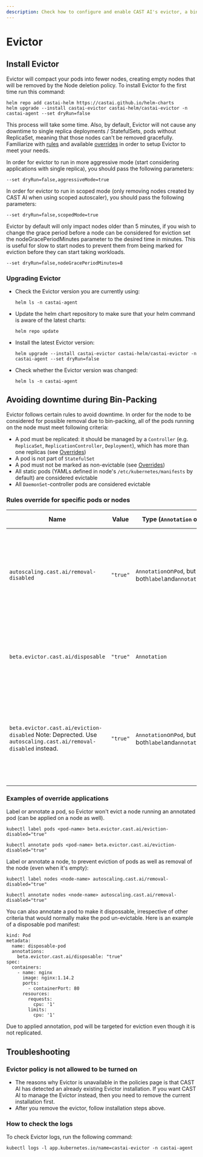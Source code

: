 ```yaml
---
description: Check how to configure and enable CAST AI's evictor, a bin packing component
---
```


# Evictor

## Install Evictor

Evictor will compact your pods into fewer nodes, creating empty nodes that will be removed by the Node deletion policy. To install Evictor fo the first time run this command:

```shell
helm repo add castai-helm https://castai.github.io/helm-charts
helm upgrade --install castai-evictor castai-helm/castai-evictor -n castai-agent --set dryRun=false
```

This process will take some time. Also, by default, Evictor will not cause any downtime to single replica deployments / StatefulSets, pods
without ReplicaSet, meaning that those nodes can't be removed gracefully. Familiarize with [rules](#avoiding-downtime-during-bin-packing) and available [overrides](#rules-override-for-specific-pods-or-nodes) in order to setup Evictor to meet your needs.

In order for evictor to run in more aggressive mode (start considering applications with single replica), you should pass the following parameters:

```shell
--set dryRun=false,aggressiveMode=true
```

In order for evictor to run in scoped mode (only removing nodes created by CAST AI when using scoped autoscaler), you should pass the following parameters:

```shell
--set dryRun=false,scopedMode=true
```

Evictor by default will only impact nodes older than 5 minutes, if you wish to change the grace period before a node can be considered for eviction set the nodeGracePeriodMinutes parameter to the desired time in minutes. This is useful for slow to start nodes to prevent them from being marked for eviction before they can start taking workloads.

```shell
--set dryRun=false,nodeGracePeriodMinutes=8
```

### Upgrading Evictor

- Check the Evictor version you are currently using:

    ```shell
    helm ls -n castai-agent
    ```

- Update the helm chart repository to make sure that your helm command is aware of the latest charts:

    ```shell
    helm repo update
    ```

- Install the latest Evictor version:

    ```shell
    helm upgrade --install castai-evictor castai-helm/castai-evictor -n castai-agent --set dryRun=false
    ```

- Check whether the Evictor version was changed:

    ```shell
    helm ls -n castai-agent
    ```

## Avoiding downtime during Bin-Packing

Evictor follows certain rules to avoid downtime. In order for the node to be considered for possible removal due to bin-packing, all of the pods running on the node must meet following criteria:

- A pod must be replicated: it should be managed by a `Controller` (e.g. `ReplicaSet`, `ReplicationController`, `Deployment`), which has more than one replicas (see [Overrides](#rules-override-for-specific-pods-or-nodes))
- A pod is not part of `StatefulSet`
- A pod must not be marked as non-evictable (see [Overrides](#rules-override-for-specific-pods-or-nodes))
- All static pods (YAMLs defined in node's `/etc/kubernetes/manifests` by default) are considered evictable
- All `DaemonSet`-controller pods are considered evictable

### Rules override for specific pods or nodes

| Name | Value | Type (`Annotation` or `Label`) | Location (`Pod` or `Node`) | Effect |
| ----------- | ----------- | ----------- | ----------- | ----------- |
`autoscaling.cast.ai/removal-disabled`| `"true"`| `Annotation`on`Pod`, but can be both`label`and`annotation`on`Node` | Both`Pod`and`Node` | Evictor won't try to Evict a Node with this Annotation or Node running Pod annotated with this Annotation. |
`beta.evictor.cast.ai/disposable` | `"true"`| `Annotation`| `Pod` | Evictor will treat this`Pod` as Evictable despite any of the other rules defined in [Rules](#avoiding-downtime-during-bin-packing)|
`beta.evictor.cast.ai/eviction-disabled` Note: Deprected. Use `autoscaling.cast.ai/removal-disabled` instead.| `"true"` | `Annotation`on`Pod`, but can be both`label`and`annotation`on`Node`| Both`Pod`and`Node`| Evictor won't try to Evict a Node with this Annotation or Node running Pod annotated with this Annotation. |

### Examples of override applications

Label or annotate a pod, so Evictor won't evict a node running an annotated pod (can be applied on a node as well).

```shell
kubectl label pods <pod-name> beta.evictor.cast.ai/eviction-disabled="true"
```

```shell
kubectl annotate pods <pod-name> beta.evictor.cast.ai/eviction-disabled="true"
```

Label or annotate a node, to prevent eviction of pods as well as removal of the node (even when it's empty):

```shell
kubectl label nodes <node-name> autoscaling.cast.ai/removal-disabled="true"
```

```shell
kubectl annotate nodes <node-name> autoscaling.cast.ai/removal-disabled="true"
```

You can also annotate a pod to make it dispossable, irrespective of other criteria that would normally make the pod un-evictable. Here is an example of a disposable pod manifest:

```shell
kind: Pod
metadata:
  name: disposable-pod
  annotations:
    beta.evictor.cast.ai/disposable: "true"
spec:
  containers:
    - name: nginx
      image: nginx:1.14.2
      ports:
        - containerPort: 80
      resources:
        requests:
          cpu: '1'
        limits:
          cpu: '1'
```

Due to applied annotation, pod will be targeted for eviction even though it is not replicated.

## Troubleshooting

### Evictor policy is not allowed to be turned on

- The reasons why Evictor is unavailable in the policies page is that CAST AI has detected an already existing Evictor installation. If you want CAST AI to manage the Evictor instead, then you need to remove the current installation first.
- After you remove the evictor, follow installation steps above.

### How to check the logs

To check Evictor logs, run the following command:

```shell
kubectl logs -l app.kubernetes.io/name=castai-evictor -n castai-agent
```
